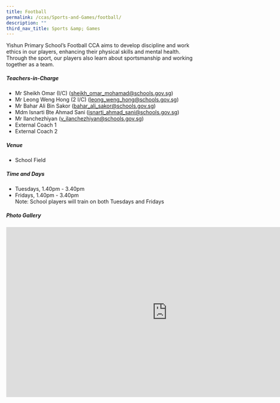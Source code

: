 ```yaml
---
title: Football
permalink: /ccas/Sports-and-Games/football/
description: ""
third_nav_title: Sports &amp; Games
---
```

Yishun Primary School’s Football CCA aims to develop discipline and work ethics in our players, enhancing their physical skills and mental health. Through the sport, our players also learn about sportsmanship and working together as a team.

##### **Teachers-in-Charge**
* Mr Sheikh Omar (I/C) (sheikh_omar_mohamad@schools.gov.sg)
* Mr Leong Weng Hong (2 I/C) (leong_weng_hong@schools.gov.sg)
* Mr Bahar Ali Bin Sakor (bahar_ali_sakor@schools.gov.sg)
* Mdm Isnarti Bte Ahmad Sani (isnarti_ahmad_sani@schools.gov.sg)
* Mr Ilanchezhiyan (v_ilanchezhiyan@schools.gov.sg)
* External Coach 1
* External Coach 2

##### **Venue**
* School Field

##### **Time and Days**
* Tuesdays, 1.40pm - 3.40pm
* Fridays, 1.40pm - 3.40pm
<br>Note: School players will train on both Tuesdays and Fridays

##### **Photo Gallery**

<iframe allowfullscreen="true" width="860" height="455" frameborder="0" src="https://docs.google.com/presentation/d/e/2PACX-1vSrS8fExK-elqLODDT78TxKeiJBKsB4vOvpLmxr3OcVSiVqER5smAMWaH-SiACXa4HZWwah2imZ1L1j/embed?start=true&amp;loop=true&amp;delayms=3000"></iframe>